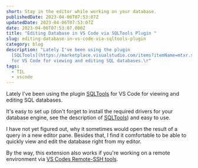 ```yaml
---
short: Stay in the editor while working on your database.
publishedDate: 2023-04-06T07:53:07Z
updatedDate: 2023-04-06T07:53:07Z
date: 2023-04-06T07:53:07.000Z
title: "Editing Database in VS Code via SQLTools Plugin "
slug: editing-database-in-vs-code-via-sqltools-plugin
category: blog
description: "Lately I've been using the plugin
  [SQLTools](https://marketplace.visualstudio.com/items?itemName=mtxr.sqltools)
  for VS Code for viewing and editing SQL databases.\r"
tags:
  - TIL
  - vscode
---
```



Lately I've been using the plugin [SQLTools](https://marketplace.visualstudio.com/items?itemName=mtxr.sqltools) for VS Code for viewing and editing SQL databases.

It's easy to set up (don't forget to install the required drivers for your database engine, see the description of [SQLTools](https://marketplace.visualstudio.com/items?itemName=mtxr.sqltools)) and easy to use.

I have not yet figured out, why it sometimes would open the result of a query in a new editor pane. Besides that, I find it comfortable to be able to quickly view and edit the database right from my editor.

By the way, this extension also works if you're working on a remote environment via [VS Codes Remote-SSH tools](https://code.visualstudio.com/docs/remote/ssh).
